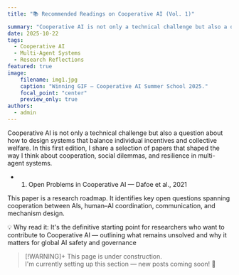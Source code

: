 ```yaml
---
title: "📚 Recommended Readings on Cooperative AI (Vol. 1)"

summary: "Cooperative AI is not only a technical challenge but also a question about how to design systems that balance individual incentives and collective welfare. In this first edition, I share a selection of papers that shaped the way I think about cooperation, social dilemmas, and resilience in multi-agent systems."
date: 2025-10-22
tags:
  - Cooperative AI
  - Multi-Agent Systems
  - Research Reflections
featured: true
image:
    filename: img1.jpg
    caption: "Winning GIF – Cooperative AI Summer School 2025."
    focal_point: "center"
    preview_only: true
authors:
  - admin
---
```


Cooperative AI is not only a technical challenge but also a question about how to design systems that balance individual incentives and collective welfare. In this first edition, I share a selection of papers that shaped the way I think about cooperation, social dilemmas, and resilience in multi-agent systems.

- 1. Open Problems in Cooperative AI — Dafoe et al., 2021

This paper is a research roadmap. It identifies key open questions spanning cooperation between AIs, human–AI coordination, communication, and mechanism design. 

💡 Why read it: It's the definitive starting point for researchers who want to contribute to Cooperative AI — outlining what remains unsolved and why it matters for global AI safety and governance

> [!WARNING]+ This page is under construction.  
> I'm currently setting up this section — new posts coming soon! 🚧
